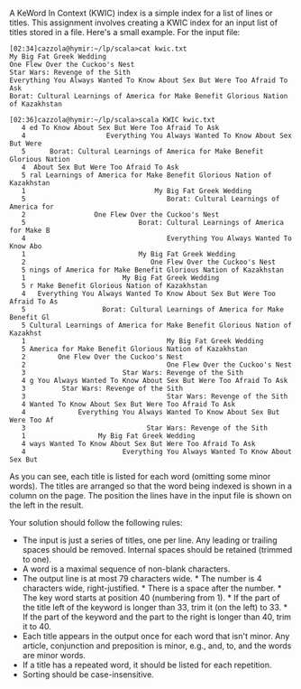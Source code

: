 A KeWord In Context (KWIC) index is a simple index for a list of lines or titles. This assignment involves creating a KWIC index for an input list of titles stored in a file. Here's a small example. For the input file:

```
[02:34]cazzola@hymir:~/lp/scala>cat kwic.txt
My Big Fat Greek Wedding
One Flew Over the Cuckoo's Nest
Star Wars: Revenge of the Sith
Everything You Always Wanted To Know About Sex But Were Too Afraid To Ask
Borat: Cultural Learnings of America for Make Benefit Glorious Nation of Kazakhstan
```

```
[02:36]cazzola@hymir:~/lp/scala>scala KWIC kwic.txt
   4 ed To Know About Sex But Were Too Afraid To Ask                           
   4                    Everything You Always Wanted To Know About Sex But Were
   5      Borat: Cultural Learnings of America for Make Benefit Glorious Nation
   4  About Sex But Were Too Afraid To Ask                                     
   5 ral Learnings of America for Make Benefit Glorious Nation of Kazakhstan   
   1                                My Big Fat Greek Wedding                   
   5                                   Borat: Cultural Learnings of America for
   2                 One Flew Over the Cuckoo's Nest                           
   5                            Borat: Cultural Learnings of America for Make B
   4                                   Everything You Always Wanted To Know Abo
   1                            My Big Fat Greek Wedding                       
   2                               One Flew Over the Cuckoo's Nest             
   5 nings of America for Make Benefit Glorious Nation of Kazakhstan           
   1                        My Big Fat Greek Wedding                           
   5 r Make Benefit Glorious Nation of Kazakhstan                              
   4   Everything You Always Wanted To Know About Sex But Were Too Afraid To As
   5                   Borat: Cultural Learnings of America for Make Benefit Gl
   5 Cultural Learnings of America for Make Benefit Glorious Nation of Kazakhst
   1                                   My Big Fat Greek Wedding                
   5 America for Make Benefit Glorious Nation of Kazakhstan                    
   2        One Flew Over the Cuckoo's Nest                                    
   2                                   One Flew Over the Cuckoo's Nest         
   3                        Star Wars: Revenge of the Sith                     
   4 g You Always Wanted To Know About Sex But Were Too Afraid To Ask          
   3         Star Wars: Revenge of the Sith                                    
   3                                   Star Wars: Revenge of the Sith          
   4 Wanted To Know About Sex But Were Too Afraid To Ask                       
   4             Everything You Always Wanted To Know About Sex But Were Too Af
   3                              Star Wars: Revenge of the Sith               
   1                  My Big Fat Greek Wedding                                 
   4 ways Wanted To Know About Sex But Were Too Afraid To Ask                  
   4                        Everything You Always Wanted To Know About Sex But
   ```

   As you can see, each title is listed for each word (omitting some minor words). The titles are arranged so that the word being indexed is shown in a column on the page. The position the lines have in the input file is shown on the left in the result.

Your solution should follow the following rules:

*    The input is just a series of titles, one per line. Any leading or trailing spaces should be removed. Internal spaces should be retained (trimmed to one).
*    A word is a maximal sequence of non-blank characters.
*    The output line is at most 79 characters wide.
    *    The number is 4 characters wide, right-justified.
    *    There is a space after the number.
    *    The key word starts at position 40 (numbering from 1).
    *    If the part of the title left of the keyword is longer than 33, trim it (on the left) to 33.
    *    If the part of the keyword and the part to the right is longer than 40, trim it to 40.
*    Each title appears in the output once for each word that isn't minor. Any article, conjunction and preposition is minor, e.g., and, to, and the words are minor words.
*    If a title has a repeated word, it should be listed for each repetition.
*    Sorting should be case-insensitive.
